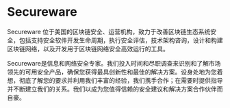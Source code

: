 # Secureware


Secureware 位于美国的区块链安全、运营机构，致力于改善区块链生态系统安全，包括支持安全软件开发生命周期，执行安全评估，技术架构咨询，设计和构建区块链网络，以及开发用于区块链网络安全高效运行的工具。

Secureware是信息和网络安全专家。我们投入时间和尽职调查来识别和了解市场领先的可用安全产品，确保您获得最具创新性和最佳的解决方案。设身处地为您着想，彻底了解您的要求并利用我们丰富的经验，我们携手合作；在需要时提供指导并不断建立我们的关系。我们以成为您值得信赖的安全建议和解决方案合作伙伴而自豪。
